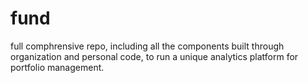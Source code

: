 # fund
full comphrensive repo, including all the components built through organization and personal code, to run a unique analytics platform for portfolio management.
